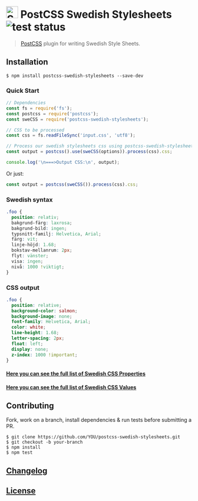 # <img src="https://upload.wikimedia.org/wikipedia/commons/4/4c/Flag_of_Sweden.svg" alt="Sweden" height="32px" width="auto"> PostCSS Swedish Stylesheets ![test status](https://github.com/johnie/postcss-swedish-stylesheets/actions/workflows/main.yml/badge.svg)

> [PostCSS] plugin for writing Swedish Style Sheets.

[postcss]: https://github.com/postcss/postcss
[swedish values]: https://github.com/johnie/swedish-css-values

## Installation

```console
$ npm install postcss-swedish-stylesheets --save-dev
```

### Quick Start

```js
// Dependencies
const fs = require('fs');
const postcss = require('postcss');
const sweCSS = require('postcss-swedish-stylesheets');

// CSS to be processed
const css = fs.readFileSync('input.css', 'utf8');

// Process our swedish stylesheets css using postcss-swedish-stylesheets
const output = postcss().use(sweCSS(options)).process(css).css;

console.log('\n===>Output CSS:\n', output);
```

Or just:

```js
const output = postcss(sweCSS()).process(css).css;
```

### Swedish syntax

```css
.foo {
  position: relativ;
  bakgrund-färg: laxrosa;
  bakgrund-bild: ingen;
  typsnitt-familj: Helvetica, Arial;
  färg: vit;
  linje-höjd: 1.68;
  bokstav-mellanrum: 2px;
  flyt: vänster;
  visa: ingen;
  nivå: 1000 !viktigt;
}
```

### CSS output

```css
.foo {
  position: relative;
  background-color: salmon;
  background-image: none;
  font-family: Helvetica, Arial;
  color: white;
  line-height: 1.68;
  letter-spacing: 2px;
  float: left;
  display: none;
  z-index: 1000 !important;
}
```

#### [Here you can see the full list of Swedish CSS Properties](https://github.com/johnie/swedish-css-properties)

#### [Here you can see the full list of Swedish CSS Values](https://github.com/johnie/swedish-css-values)

## Contributing

Fork, work on a branch, install dependencies & run tests before submitting a PR.

```console
$ git clone https://github.com/YOU/postcss-swedish-stylesheets.git
$ git checkout -b your-branch
$ npm install
$ npm test
```

## [Changelog](CHANGELOG.md)

## [License](LICENSE)
